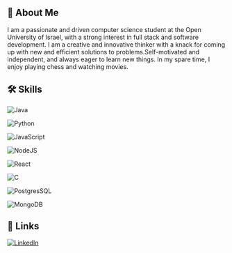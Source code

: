 
## 🚀 About Me
I am a passionate and driven computer science student at the Open University of Israel, with a strong interest in full stack and software development. I am a creative and innovative thinker with a knack for coming up with new and efficient solutions to problems.Self-motivated and independent, and always eager to learn new things. In my spare time, I enjoy playing chess and watching movies.


## 🛠 Skills
![Java](https://img.shields.io/badge/Java-ED8B00?style=for-the-badge&logo=openjdk&logoColor=white) 

![Python](https://img.shields.io/badge/Python-14354C?style=for-the-badge&logo=python&logoColor=white)

![JavaScript](https://img.shields.io/badge/JavaScript-F7DF1E?style=for-the-badge&logo=javascript&logoColor=black)

![NodeJS](https://img.shields.io/badge/Node.js-43853D?style=for-the-badge&logo=node.js&logoColor=white)

![React](https://img.shields.io/badge/React-20232A?style=for-the-badge&logo=react&logoColor=61DAFB)

![C](https://img.shields.io/badge/C-00599C?style=for-the-badge&logo=c&logoColor=white)

![PostgresSQL](	https://img.shields.io/badge/PostgreSQL-316192?style=for-the-badge&logo=postgresql&logoColor=white)

![MongoDB](https://img.shields.io/badge/MongoDB-4EA94B?style=for-the-badge&logo=mongodb&logoColor=white)


## 🔗 Links

[![LinkedIn](https://img.shields.io/badge/linkedin-%230077B5.svg?style=for-the-badge&logo=linkedin&logoColor=white)](https://www.linkedin.com/in/eligandin/)
